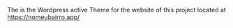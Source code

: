 The is the Wordpress active Theme for the website of this project located at https://nomeubairro.app/
